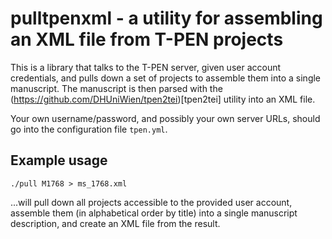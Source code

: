 pulltpenxml - a utility for assembling an XML file from T-PEN projects
====

This is a library that talks to the T-PEN server, given user account
credentials, and pulls down a set of projects to assemble them into
a single manuscript. The manuscript is then parsed with the (https://github.com/DHUniWien/tpen2tei)[tpen2tei] utility into an XML file.

Your own username/password, and possibly your own server URLs, should
go into the configuration file `tpen.yml`.

Example usage
---

	./pull M1768 > ms_1768.xml

...will pull down all projects accessible to the provided user account,
assemble them (in alphabetical order by title) into a single manuscript
description, and create an XML file from the result.
